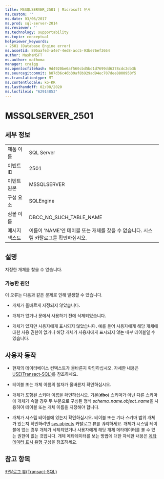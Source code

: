 ```yaml
---
title: MSSQLSERVER_2501 | Microsoft 문서
ms.custom: ''
ms.date: 03/06/2017
ms.prod: sql-server-2014
ms.reviewer: ''
ms.technology: supportability
ms.topic: conceptual
helpviewer_keywords:
- 2501 (Database Engine error)
ms.assetid: 895aafe3-a4e7-4ed8-acc5-93be76ef3664
author: MashaMSFT
ms.author: mathoma
manager: craigg
ms.openlocfilehash: 9d4920be6af560cbd5bd1d7699dd6378cdc2db3b
ms.sourcegitcommit: b87d36c46b39af8b929ad94ec707dee8800950f5
ms.translationtype: MT
ms.contentlocale: ko-KR
ms.lasthandoff: 02/08/2020
ms.locfileid: "62914853"
---
```

# <a name="mssqlserver_2501"></a>MSSQLSERVER_2501
    
## <a name="details"></a>세부 정보  
  
|||  
|-|-|  
|제품 이름|SQL Server|  
|이벤트 ID|2501|  
|이벤트 원본|MSSQLSERVER|  
|구성 요소|SQLEngine|  
|심볼 이름|DBCC_NO_SUCH_TABLE_NAME|  
|메시지 텍스트|이름이 'NAME'인 테이블 또는 개체를 찾을 수 없습니다. 시스템 카탈로그를 확인하십시오.|  
  
## <a name="explanation"></a>설명  
 지정한 개체를 찾을 수 없습니다.  
  
### <a name="possible-causes"></a>가능한 원인  
 이 오류는 다음과 같은 문제로 인해 발생할 수 있습니다.  
  
-   개체가 올바르게 지정되지 않았습니다.  
  
-   개체가 없거나 문에서 사용하기 전에 삭제되었습니다.  
  
-   개체가 있지만 사용자에게 표시되지 않았습니다. 예를 들어 사용자에게 해당 개체에 대한 사용 권한이 없거나 해당 개체가 사용자에게 표시되지 않는 내부 테이블일 수 있습니다.  
  
## <a name="user-action"></a>사용자 동작  
  
-   현재의 데이터베이스 컨텍스트가 올바른지 확인하십시오. 자세한 내용은 [USE&#40;Transact-SQL&#41;](/sql/t-sql/language-elements/use-transact-sql)를 참조하세요.  
  
-   테이블 또는 개체 이름의 철자가 올바른지 확인하십시오.  
  
-   개체가 포함된 스키마 이름을 확인하십시오. 기본(**dbo**) 스키마가 아닌 다른 스키마에 개체가 속할 경우 두 부분으로 구성된 형식 *schema_name.object_name*을 사용하여 테이블 또는 개체 이름을 지정해야 합니다.  
  
-   개체가 시스템 테이블에 있는지 확인하십시오. 테이블 또는 기타 스키마 범위 개체가 있는지 확인하려면 [sys.objects](/sql/relational-databases/system-catalog-views/sys-objects-transact-sql) 카탈로그 뷰를 쿼리하세요. 개체가 시스템 테이블에 없는 경우 개체가 삭제되었거나 사용자에게 해당 개체 메타데이터를 볼 수 있는 권한이 없는 것입니다. 개체 메타데이터를 보는 방법에 대한 자세한 내용은 [메타데이터 표시 유형 구성](../security/metadata-visibility-configuration.md)을 참조하세요.  
  
## <a name="see-also"></a>참고 항목  
 [카탈로그 뷰&#40;Transact-SQL&#41;](/sql/relational-databases/system-catalog-views/catalog-views-transact-sql)  
  
  
